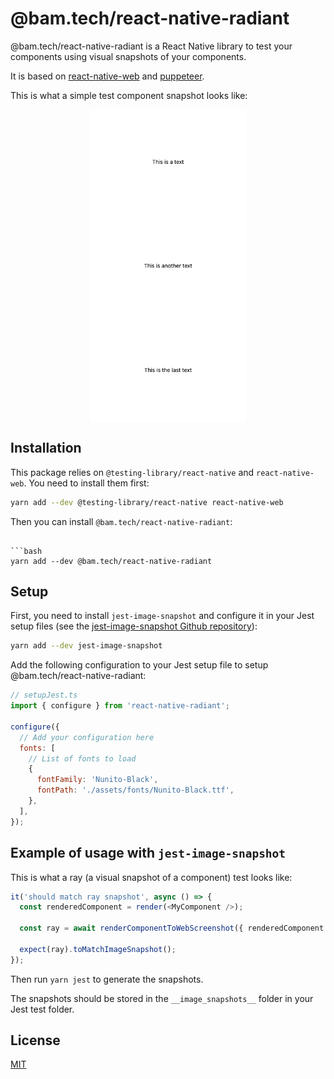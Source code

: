 # @bam.tech/react-native-radiant

@bam.tech/react-native-radiant is a React Native library to test your components using visual snapshots of your components.

It is based on [react-native-web](https://github.com/necolas/react-native-web) and [puppeteer](https://github.com/puppeteer/puppeteer).

This is what a simple test component snapshot looks like:

<div style="display: flex; justify-content: center;">
<img src="./docs/readme-example-snapshot.png" alt="Simple text snapshot" width="250"/>
</div>

## Installation

This package relies on `@testing-library/react-native` and `react-native-web`. You need to install them first:

```bash
yarn add --dev @testing-library/react-native react-native-web
```

Then you can install `@bam.tech/react-native-radiant`:

````

```bash
yarn add --dev @bam.tech/react-native-radiant
````

## Setup

First, you need to install `jest-image-snapshot` and configure it in your Jest setup files (see the [jest-image-snapshot Github repository](https://github.com/americanexpress/jest-image-snapshot)):

```bash
yarn add --dev jest-image-snapshot
```

Add the following configuration to your Jest setup file to setup @bam.tech/react-native-radiant:

```javascript
// setupJest.ts
import { configure } from 'react-native-radiant';

configure({
  // Add your configuration here
  fonts: [
    // List of fonts to load
    {
      fontFamily: 'Nunito-Black',
      fontPath: './assets/fonts/Nunito-Black.ttf',
    },
  ],
});
```

## Example of usage with `jest-image-snapshot`

This is what a ray (a visual snapshot of a component) test looks like:

```javascript
it('should match ray snapshot', async () => {
  const renderedComponent = render(<MyComponent />);

  const ray = await renderComponentToWebScreenshot({ renderedComponent });

  expect(ray).toMatchImageSnapshot();
});
```

Then run `yarn jest` to generate the snapshots.

The snapshots should be stored in the `__image_snapshots__` folder in your Jest test folder.

## License

[MIT](./LICENSE)

